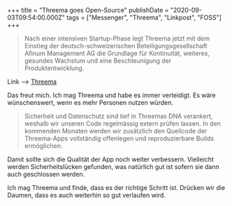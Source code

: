+++
title = "Threema goes Open-Source"
publishDate = "2020-09-03T09:54:00.000Z"
tags = ["Messenger", "Threema", "Linkpost", "FOSS"]
+++


> Nach einer intensiven Startup-Phase legt Threema jetzt mit dem Einstieg der deutsch-schweizerischen Beteiligungsgesellschaft Afinum Management AG die Grundlage für Kontinuität, weiteres, gesundes Wachstum und eine Beschleunigung der Produktentwicklung.

Link --> [Threema](https://threema.ch/de/blog/posts/open-source-und-neuer-partner)

Das freut mich. Ich mag Threema und habe es immer verteidigt. Es wäre wünschenswert, wenn es mehr Personen nutzen würden.

> Sicherheit und Datenschutz sind tief in Threemas DNA verankert, weshalb wir unseren Code regelmässig extern prüfen lassen. In den kommenden Monaten werden wir zusätzlich den Quellcode der Threema-Apps vollständig offenlegen und reproduzierbare Builds ermöglichen.

Damit sollte sich die Qualität der App noch weiter verbessern. Vielleicht werden Sicherheitslücken gefunden, was natürlich gut ist sofern sie dann auch geschlossen werden.

Ich mag Threema und finde, dass es der richtige Schritt ist. Drücken wir die Daumen, dass es auch weiterhin so gut verlaufen wird.

<!--more-->
